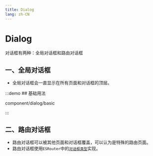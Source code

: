 ```yaml
---
title: Dialog
lang: zh-CN
---
```


# Dialog

对话框有两种：全局对话框和路由对话框

## 一、全局对话框

* 全局对话框会一直显示在所有页面和对话框的顶层。

:::demo ## 基础用法

component/dialog/basic

:::

## 二、路由对话框

* 路由对话框可以被其他页面和对话框覆盖，可以认为是特殊的路由页面。
* 路由对话框使用`ESRouter`中的[`对话框类型`](/zh-CN/guide/page/type)实现。




